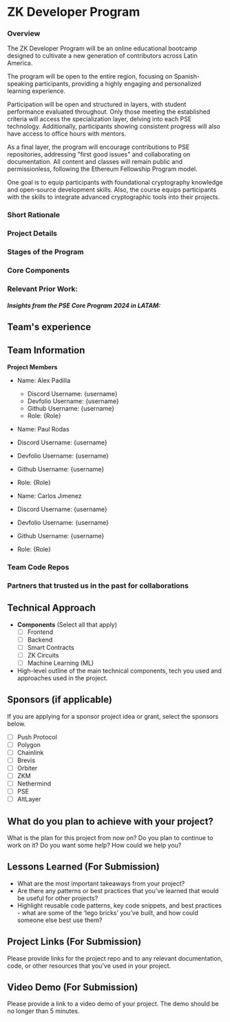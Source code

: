 # ZK Developer Program

### Overview

The ZK Developer Program will be an online educational bootcamp designed to cultivate a new generation of contributors across Latin America.

The program will be open to the entire region, focusing on Spanish-speaking participants, providing a highly engaging and personalized learning experience. 

Participation will be open and structured in layers, with student performance evaluated throughout. Only those meeting the established criteria will access the specialization layer, delving into each PSE technology. Additionally, participants showing consistent progress will also have access to office hours with mentors.

As a final layer, the program will encourage contributions to PSE repositories, addressing "first good issues" and collaborating on documentation. All content and classes will remain public and permissionless, following the Ethereum Fellowship Program model.

One goal is to equip participants with foundational cryptography knowledge and open-source development skills. Also, the course equips participants with the skills to integrate advanced cryptographic tools into their projects.


### Short Rationale

### Project Details 

### Stages of the Program

### Core Components

### Relevant Prior Work: 

##### Insights from the PSE Core Program 2024 in LATAM:

## Team's experience

## Team Information

**Project Members**

- Name: Alex Padilla
  - Discord Username: {username}
  - Devfolio Username: {username}
  - Github Username: {username}
  - Role: {Role}
 
 - Name: Paul Rodas
  - Discord Username: {username}
  - Devfolio Username: {username}
  - Github Username: {username}
  - Role: {Role}

 - Name: Carlos Jimenez
  - Discord Username: {username}
  - Devfolio Username: {username}
  - Github Username: {username}
  - Role: {Role}



### Team Code Repos

### Partners that trusted us in the past for collaborations

## Technical Approach

- **Components** (Select all that apply)
  - [ ] Frontend
  - [ ] Backend
  - [ ] Smart Contracts
  - [ ] ZK Circuits
  - [ ] Machine Learning (ML)

- High-level outline of the main technical components, tech you used and approaches used in the project.

## Sponsors (if applicable)

If you are applying for a sponsor project idea or grant, select the sponsors below.

- [ ] Push Protocol
- [ ] Polygon
- [ ] Chainlink
- [ ] Brevis
- [ ] Orbiter
- [ ] ZKM
- [ ] Nethermind
- [ ] PSE
- [ ] AltLayer

## What do you plan to achieve with your project?

What is the plan for this project from now on? Do you plan to continue to work on it? Do you want some help? How could we help you?

## Lessons Learned (For Submission)

- What are the most important takeaways from your project?
- Are there any patterns or best practices that you've learned that would be useful for other projects?
- Highlight reusable code patterns, key code snippets, and best practices - what are some of the ‘lego bricks’ you’ve built, and how could someone else best use them?

## Project Links (For Submission)

Please provide links for the project repo and to any relevant documentation, code, or other resources that you've used in your project.

## Video Demo (For Submission)

Please provide a link to a video demo of your project. The demo should be no longer than 5 minutes.
